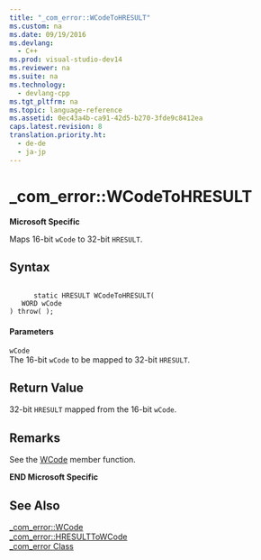 ```yaml
---
title: "_com_error::WCodeToHRESULT"
ms.custom: na
ms.date: 09/19/2016
ms.devlang: 
  - C++
ms.prod: visual-studio-dev14
ms.reviewer: na
ms.suite: na
ms.technology: 
  - devlang-cpp
ms.tgt_pltfrm: na
ms.topic: language-reference
ms.assetid: 0ec43a4b-ca91-42d5-b270-3fde9c8412ea
caps.latest.revision: 8
translation.priority.ht: 
  - de-de
  - ja-jp
---
```

# _com_error::WCodeToHRESULT
**Microsoft Specific**  
  
 Maps 16-bit `wCode` to 32-bit `HRESULT`.  
  
## Syntax  
  
```  
  
      static HRESULT WCodeToHRESULT(  
   WORD wCode   
) throw( );  
```  
  
#### Parameters  
 `wCode`  
 The 16-bit `wCode` to be mapped to 32-bit `HRESULT`.  
  
## Return Value  
 32-bit `HRESULT` mapped from the 16-bit `wCode`.  
  
## Remarks  
 See the [WCode](../vs140/_com_error--WCode.md) member function.  
  
 **END Microsoft Specific**  
  
## See Also  
 [_com_error::WCode](../vs140/_com_error--WCode.md)   
 [_com_error::HRESULTToWCode](../vs140/_com_error--HRESULTToWCode.md)   
 [_com_error Class](../vs140/_com_error-Class.md)